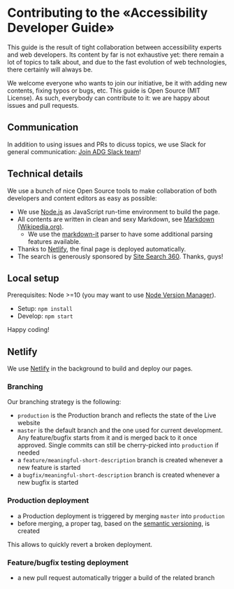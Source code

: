 # Contributing to the «Accessibility Developer Guide»

This guide is the result of tight collaboration between accessibility experts and web developers. Its content by far is not exhaustive yet: there remain a lot of topics to talk about, and due to the fast evolution of web technologies, there certainly will always be.

We welcome everyone who wants to join our initiative, be it with adding new contents, fixing typos or bugs, etc. This guide is Open Source (MIT License). As such, everybody can contribute to it: we are happy about issues and pull requests.

## Communication

In addition to using issues and PRs to dicuss topics, we use Slack for general communication: [Join ADG Slack team](https://join.slack.com/t/a11y-dev-guide/shared_invite/enQtMzMwOTkxNTI3NDYwLTFkOTA5YmEwYjc5ZWU4OTJmZmZmYTJlNzFlNWQ0ZGU3MzQ0ZjQ1ODc3ZGFiY2MzYThkOTVkM2ZhNGQ0ZTZhZDE)!

## Technical details

We use a bunch of nice Open Source tools to make collaboration of both developers and content editors as easy as possible:

- We use [Node.js](https://github.com/nodejs/node) as JavaScript run-time environment to build the page.
- All contents are written in clean and sexy Markdown, see [Markdown (Wikipedia.org)](https://en.wikipedia.org/wiki/Markdown).
    - We use the [markdown-it](https://github.com/markdown-it/markdown-it) parser to have some additional parsing features available.
- Thanks to [Netlify](https://www.netlify.com/), the final page is deployed automatically.
- The search is generously sponsored by [Site Search 360](https://sitesearch360.com/). Thanks, guys!

## Local setup

Prerequisites: Node >=10 (you may want to use [Node Version Manager](https://github.com/creationix/nvm)).

- Setup: `npm install`
- Develop: `npm start`

Happy coding!

## Netlify

We use [Netlify](https://www.netlify.com/) in the background to build and deploy our pages.

### Branching

Our branching strategy is the following:

- `production` is the Production branch and reflects the state of the Live website
- `master` is the default branch and the one used for current development. Any feature/bugfix starts from it and is merged back to it once approved. Single commits can still be cherry-picked into `production` if needed
- a `feature/meaningful-short-description` branch is created whenever a new feature is started
- a `bugfix/meaningful-short-description` branch is created whenever a new bugfix is started

### Production deployment

- a Production deployment is triggered by merging `master` into `production`
- before merging, a proper tag, based on the [semantic versioning](https://semver.org/), is created

This allows to quickly revert a broken deployment.

### Feature/bugfix testing deployment

- a new pull request automatically trigger a build of the related branch
